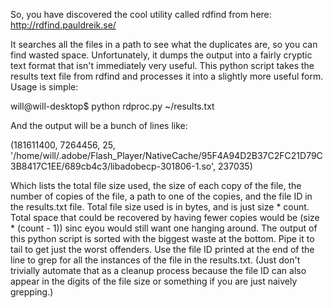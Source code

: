 So, you have discovered the cool utility called rdfind from here:
http://rdfind.pauldreik.se/

It searches all the files in a path to see what the duplicates are, so you can find wasted space.
Unfortunately, it dumps the output into a fairly cryptic text format that isn't immediately very useful.
This python script takes the results text file from rdfind and processes it into a slightly more useful form.
Usage is simple:

will@will-desktop$ python rdproc.py ~/results.txt

And the output will be a bunch of lines like:

(181611400, 7264456, 25, '/home/will/.adobe/Flash_Player/NativeCache/95F4A94D2B37C2FC21D79C3B8417C1EE/689cb4c3/libadobecp-301806-1.so', 237035)

Which lists the total file size used, the size of each copy of the file, the number of copies of the file, a path to one of the copies, and the file ID in the results.txt file.
Total file size used is in bytes, and is just size * count.  Total space that could be recovered by having fewer copies would be (size * (count - 1)) sinc eyou would still want one hanging around.  The output of this python script is sorted with the biggest waste at the bottom.  Pipe it to tail to get just the worst offenders.  Use the file ID printed at the end of the line to grep for all the instances of the file in the results.txt.  (Just don't trivially automate that as a cleanup process because the file ID can also appear in the digits of the file size or something if you are just naively grepping.)
